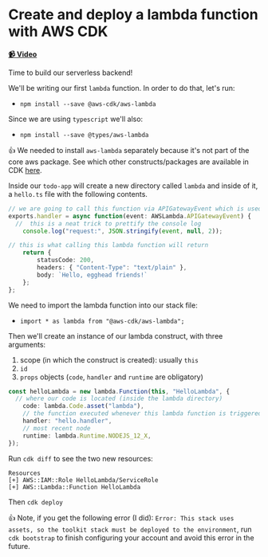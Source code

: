 # Create and deploy a lambda function with AWS CDK

**[📹 Video](https://egghead.io/lessons/aws-create-and-deploy-a-lambda-function-with-aws-cdk)**

Time to build our serverless backend!

We'll be writing our first `lambda` function. In order to do that, let's run:

* `npm install --save @aws-cdk/aws-lambda`

Since we are using `typescript` we'll also:

* `npm install --save @types/aws-lambda`

👍 We needed to install `aws-lambda` separately because it's not part of the core aws package. See which other constructs/packages are available in CDK [here](https://docs.aws.amazon.com/cdk/api/latest/docs/aws-lambda-readme.html).

Inside our `todo-app` will create a new directory called `lambda` and inside of it, a `hello.ts` file with the following contents.

```ts
// we are going to call this function via APIGatewayEvent which is used for http requests
exports.handler = async function(event: AWSLambda.APIGatewayEvent) {
  //  this is a neat trick to prettify the console log
    console.log("request:", JSON.stringify(event, null, 2));

// this is what calling this lambda function will return
    return {
        statusCode: 200,
        headers: { "Content-Type": "text/plain" },
        body: `Hello, egghead friends!`
    };
};
```

We need to import the lambda function into our stack file:
* `import * as lambda from "@aws-cdk/aws-lambda";`

Then we'll create an instance of our lambda construct, with three arguments:

1. scope (in which the construct is created): usually `this`
2. `id`
3. `props` objects (`code`, `handler` and `runtime` are obligatory)

```ts
const helloLambda = new lambda.Function(this, "HelloLambda", {
  // where our code is located (inside the lambda directory)
    code: lambda.Code.asset("lambda"),
    // the function executed whenever this lambda function is triggered (the handler function inside hello.ts file)
    handler: "hello.handler",
    // most recent node
    runtime: lambda.Runtime.NODEJS_12_X,
});
```

Run `cdk diff` to see the two new resources:

```
Resources
[+] AWS::IAM::Role HelloLambda/ServiceRole
[+] AWS::Lambda::Function HelloLambda
```

Then `cdk deploy`

👍 Note, if you get the following error (I did): `Error: This stack uses assets, so the toolkit stack must be deployed to the environment`, run `cdk bootstrap` to finish configuring your account and avoid this error in the future.